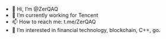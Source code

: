 - 👋 Hi, I’m @ZerQAQ
- 🌱 I’m currently working for Tencent
- 📫 How to reach me: t.me/ZerQAQ
- 👀 I’m interested in financial technology, blockchain, C++, go.

<!---
ZerQAQ/ZerQAQ is a ✨ special ✨ repository because its `README.md` (this file) appears on your GitHub profile.
You can click the Preview link to take a look at your changes.
- 💞️ I’m looking to collaborate on ...
--->
